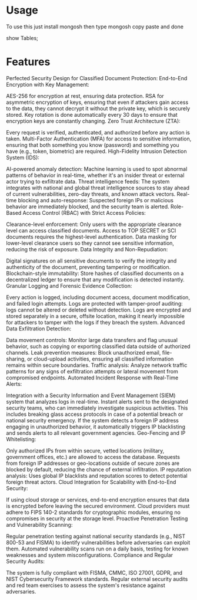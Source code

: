 # Usage
To use this just install mongosh
then type mongosh copy paste and done

show Tables;

# Features
Perfected Security Design for Classified Document Protection:
End-to-End Encryption with Key Management:

AES-256 for encryption at rest, ensuring data protection.
RSA for asymmetric encryption of keys, ensuring that even if attackers gain access to the data, they cannot decrypt it without the private key, which is securely stored.
Key rotation is done automatically every 30 days to ensure that encryption keys are constantly changing.
Zero Trust Architecture (ZTA):

Every request is verified, authenticated, and authorized before any action is taken.
Multi-Factor Authentication (MFA) for access to sensitive information, ensuring that both something you know (password) and something you have (e.g., token, biometric) are required.
High-Fidelity Intrusion Detection System (IDS):

AI-powered anomaly detection: Machine learning is used to spot abnormal patterns of behavior in real-time, whether it's an insider threat or external actor trying to exfiltrate data.
Threat intelligence feeds: The system integrates with national and global threat intelligence sources to stay ahead of current vulnerabilities, zero-day threats, and known attack vectors.
Real-time blocking and auto-response: Suspected foreign IPs or malicious behavior are immediately blocked, and the security team is alerted.
Role-Based Access Control (RBAC) with Strict Access Policies:

Clearance-level enforcement: Only users with the appropriate clearance level can access classified documents. Access to TOP SECRET or SCI documents requires the highest-level authentication.
Data masking for lower-level clearance users so they cannot see sensitive information, reducing the risk of exposure.
Data Integrity and Non-Repudiation:

Digital signatures on all sensitive documents to verify the integrity and authenticity of the document, preventing tampering or modification.
Blockchain-style immutability: Store hashes of classified documents on a decentralized ledger to ensure that any modification is detected instantly.
Granular Logging and Forensic Evidence Collection:

Every action is logged, including document access, document modification, and failed login attempts.
Logs are protected with tamper-proof auditing: logs cannot be altered or deleted without detection.
Logs are encrypted and stored separately in a secure, offsite location, making it nearly impossible for attackers to tamper with the logs if they breach the system.
Advanced Data Exfiltration Detection:

Data movement controls: Monitor large data transfers and flag unusual behavior, such as copying or exporting classified data outside of authorized channels.
Leak prevention measures: Block unauthorized email, file-sharing, or cloud-upload activities, ensuring all classified information remains within secure boundaries.
Traffic analysis: Analyze network traffic patterns for any signs of exfiltration attempts or lateral movement from compromised endpoints.
Automated Incident Response with Real-Time Alerts:

Integration with a Security Information and Event Management (SIEM) system that analyzes logs in real-time.
Instant alerts sent to the designated security teams, who can immediately investigate suspicious activities. This includes breaking glass access protocols in case of a potential breach or national security emergency.
If the system detects a foreign IP address engaging in unauthorized behavior, it automatically triggers IP blacklisting and sends alerts to all relevant government agencies.
Geo-Fencing and IP Whitelisting:

Only authorized IPs from within secure, vetted locations (military, government offices, etc.) are allowed to access the database.
Requests from foreign IP addresses or geo-locations outside of secure zones are blocked by default, reducing the chance of external infiltration.
IP reputation analysis: Uses global IP blacklists and reputation scores to detect potential foreign threat actors.
Cloud Integration for Scalability with End-to-End Security:

If using cloud storage or services, end-to-end encryption ensures that data is encrypted before leaving the secured environment.
Cloud providers must adhere to FIPS 140-2 standards for cryptographic modules, ensuring no compromises in security at the storage level.
Proactive Penetration Testing and Vulnerability Scanning:

Regular penetration testing against national security standards (e.g., NIST 800-53 and FISMA) to identify vulnerabilities before adversaries can exploit them.
Automated vulnerability scans run on a daily basis, testing for known weaknesses and system misconfigurations.
Compliance and Regular Security Audits:

The system is fully compliant with FISMA, CMMC, ISO 27001, GDPR, and NIST Cybersecurity Framework standards.
Regular external security audits and red team exercises to assess the system's resistance against adversaries.

